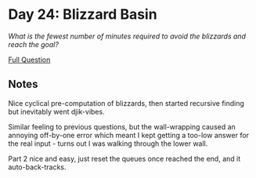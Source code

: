 # Day 24: Blizzard Basin

<em>What is the fewest number of minutes required to avoid the blizzards and reach the goal?</em>

[Full Question](https://adventofcode.com/2022/day/24)

## Notes
Nice cyclical pre-computation of blizzards, then started recursive finding but inevitably went djik-vibes.

Similar feeling to previous questions, but the wall-wrapping caused an annoying off-by-one error which meant I kept getting a too-low answer for the real input - turns out I was walking through the lower wall.

Part 2 nice and easy, just reset the queues once reached the end, and it auto-back-tracks.